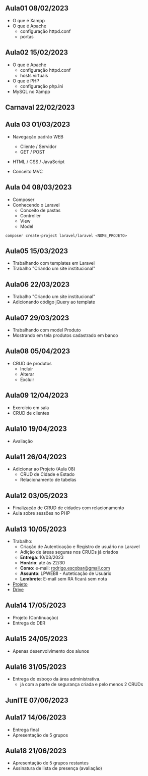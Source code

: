 ## Aula01 08/02/2023
- O que é Xampp
- O que é Apache
    - configuração httpd.conf
    - portas

## Aula02 15/02/2023
- O que é Apache
    - configuração httpd.conf
    - hosts virtuais
- O que é PHP
    - configuração php.ini
- MySQL no Xampp

## Carnaval 22/02/2023

## Aula 03 01/03/2023
- Navegação padrão WEB
    - Cliente / Servidor
    - GET / POST

- HTML / CSS / JavaScript
- Conceito MVC

## Aula 04 08/03/2023
- Composer
- Conhecendo o Laravel
    - Conceito de pastas
    - Controller
    - View
    - Model

`composer create-project laravel/laravel <NOME_PROJETO>`

## Aula05 15/03/2023
- Trabalhando com templates em Laravel
- Trabalho "Criando um site institucional"

## Aula06 22/03/2023
- Trabalho "Criando um site institucional"
- Adicionando código jQuery ao template

## Aula07 29/03/2023
- Trabalhando com model Produto 
- Mostrando em tela produtos cadastrado em banco

## Aula08 05/04/2023
- CRUD de produtos
    - Incluir
    - Alterar
    - Excluir

## Aula09 12/04/2023
- Exercício em sala
- CRUD de clientes

## Aula10 19/04/2023
- Avaliação 

## Aula11 26/04/2023
- Adicionar ao Projeto (Aula 08)
    - CRUD de Cidade e Estado
    - Relacionamento de tabelas

## Aula12 03/05/2023
- Finalização de CRUD de cidades com relacionamento
- Aula sobre sessões no PHP

## Aula13 10/05/2023
- Trabalho:
    - Criação de Autenticação e Registro de usuário no Laravel
    - Adição de áreas seguras nos CRUDs já criados
    - **Entrega**: 10/03/2023
    - **Horário**: até às 22/30
    - **Como**: e-mail: rodrigo.escobar@gmail.com
    - **Assunto**: LPWEBII - Auteticação de Usuário
    - **Lembrete**: E-mail sem RA ficará sem nota
- [Projeto](ProjetoLPWEBII.pdf)
- [Drive](https://drive.google.com/drive/folders/14W_iBFXBQop5fVVP6WzGdLx1ubBMTG4_)

## Aula14 17/05/2023
- Projeto (Continuação)
- Entrega do DER

## Aula15 24/05/2023
- Apenas desenvolvimento dos alunos

## Aula16 31/05/2023
- Entrega do esboço da área administrativa.
    - já com a parte de segurança criada
e pelo menos 2 CRUDs

## JunITE 07/06/2023

## Aula17 14/06/2023
- Entrega final
- Apresentação de 5 grupos

## Aula18 21/06/2023
- Apresentação de 5 grupos restantes
- Assinatura de lista de presença (avaliação)
